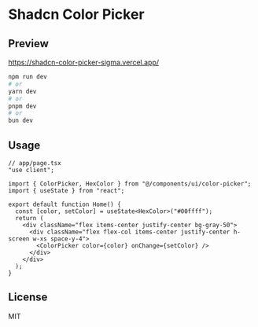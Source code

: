 # Shadcn Color Picker

## Preview
https://shadcn-color-picker-sigma.vercel.app/

```bash
npm run dev
# or
yarn dev
# or
pnpm dev
# or
bun dev
```

## Usage

```tsx
// app/page.tsx
"use client";

import { ColorPicker, HexColor } from "@/components/ui/color-picker";
import { useState } from "react";

export default function Home() {
  const [color, setColor] = useState<HexColor>("#00ffff");
  return (
    <div className="flex items-center justify-center bg-gray-50">
      <div className="flex flex-col items-center justify-center h-screen w-xs space-y-4">
        <ColorPicker color={color} onChange={setColor} />
      </div>
    </div>
  );
}
```

## License

MIT

